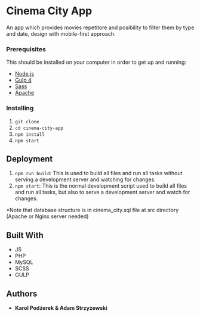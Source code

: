 # Cinema City App

An app which provides movies repetitore and posibility to filter them by type and date, design with mobile-first approach.

### Prerequisites

This should be installed on your computer in order to get up and running:

- [Node.js](https://nodejs.org/en/)
- [Gulp 4](https://gulpjs.com/)
- [Sass](http://sass-lang.com/)
- [Apache](https://httpd.apache.org/)

### Installing

1. `git clone`
2. `cd cinema-city-app`
3. `npm install`
4. `npm start`

## Deployment

1. `npm run build`: This is used to build all files and run all tasks without serving a development server and watching for changes.
2. `npm start`: This is the normal development script used to build all files and run all tasks, but also to serve a development server and watch for changes.

*Note that database structure is in cinema_city.sql file at src directory (Apache or Nginx server needed)

## Built With

* JS
* PHP
* MySQL
* SCSS
* GULP

## Authors

* **Karol Podżerek & Adam Strzyżewski** 
